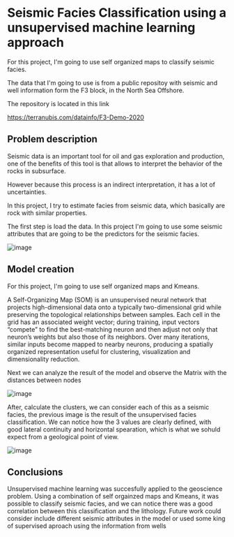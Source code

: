 # Seismic Facies Classification using a unsupervised machine learning approach

For this project, I'm going to use self organized maps to classify seismic facies.

The data that I'm going to use is from a public repositoy with seismic and well information form the F3 block, in the North Sea Offshore.

The repository is located in this link

https://terranubis.com/datainfo/F3-Demo-2020


## Problem description
Seismic data is an important tool for oil and gas exploration and production, one of the benefits of this tool is that allows to interpret the behavior of the rocks in subsurface.

However because this process is an indirect interpretation, it has a lot of uncertainties.

In this project, I try to estimate facies from seismic data, which basically are rock with similar properties.

The first step is load the data. In this project I'm going to use some seismic attributes that are going to be the predictors for the seismic facies.

![image](https://github.com/user-attachments/assets/b5028286-d075-44e1-9d45-eb89fd6d7ffb)

## Model creation
For this project, I'm going to use self organized maps and Kmeans.

A Self-Organizing Map (SOM) is an unsupervised neural network that projects high-dimensional data onto a typically two-dimensional grid while preserving the topological relationships between samples. Each cell in the grid has an associated weight vector; during training, input vectors “compete” to find the best-matching neuron and then adjust not only that neuron’s weights but also those of its neighbors. Over many iterations, similar inputs become mapped to nearby neurons, producing a spatially organized representation useful for clustering, visualization and dimensionality reduction.

Next we can analyze the result of the model and observe the Matrix with the distances between nodes

![image](https://github.com/user-attachments/assets/2b48b021-fa14-47ac-a77b-f24e702f08b4)

After, calculate the clusters, we can consider each of this as a seismic facies, the previous image is the result of the unsupervised facies classification. We can notice how the 3 values are clearly defined, with good lateral continuity and horizontal spearation, which is what we sohuld expect from a geological point of view.

![image](https://github.com/user-attachments/assets/c7d70e0d-07d8-4a6b-a183-8a2ceb096566)


## Conclusions
Unsupervised machine learning was succesfully applied to the geoscience problem.
Using a combination of self orgainzed maps and Kmeans, it was possible to classify seismic facies, and we can notice there was a good correlation between this classification and the lithology.
Future work could consider include different seismic attributes in the model or used some king of supervised aproach using the information from wells
